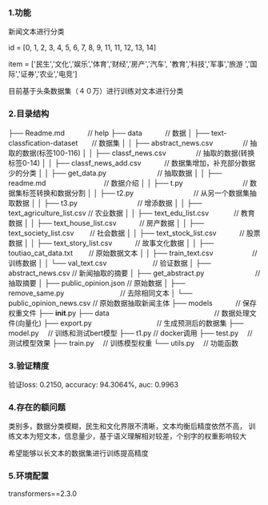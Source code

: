 ### 1.功能

新闻文本进行分类

id = [0, 1, 2, 3, 4, 5, 6, 7, 8, 9, 11, 11, 12, 13, 14]

item = ['民生','文化','娱乐','体育','财经','房产','汽车',
'教育','科技','军事','旅游 ','国际','证券','农业','电竞']

目前基于头条数据集（４０万）进行训练对文本进行分类

### 2.目录结构

├── Readme.md                   　　　// help
├── data                        　　　// 数据
│   ├── text-classfication-dataset　　// 数据集
│   │   ├── abstract_news.csv 　　　　// 抽取的数据(标签100-116)
│   │   ├── classf_news.csv   　　　　// 抽取的数据(转换标签0-14)
│   │   ├── classf_news_add.csv　 　　// 数据集增加，补充部分数据少的分类
│   │   ├── get_data.py　　　　　 　　// 抽取数据
│   │   ├── readme.md　　　　　　 　　// 数据介绍
│   │   ├── t.py     　　　　　　 　　// 数据集标签转换和数据分割
│   │   ├── t2.py    　　　　　　 　　// 从另一个数据集抽取数据
│   │   ├── t3.py    　　　　　　 　　// 增添数据
│   │   ├── text_agriculture_list.csv // 农业数据
│   │   ├── text_edu_list.csv  　 　　// 教育数据
│   │   ├── text_house_list.csv　 　　// 房产数据
│   │   ├── text_society_list.csv 　　// 社会数据
│   │   ├── text_stock_list.csv　 　　// 股票数据
│   │   ├── text_story_list.csv　 　　// 故事文化数据
│   │   ├── toutiao_cat_data.txt  　　// 原始数据文本
│   │   ├── train_text.csv 　　　 　　// 训练数据
│   │   └── val_text.csv 　　　　 　　// 验证数据
│   ├── abstract_news.csv             // 新闻抽取的摘要
│   ├── get_abstract.py 　　　　　　　// 抽取摘要
│   ├── public_opinion.json           // 原始数据
│   ├── remove_same.py　　　　　　　　// 去除相同文本
│   └── public_opinion_news.csv       // 原始数据抽取新闻主体
├── models                      　　　// 保存权重文件
├── __init__.py
├── data　　　　　　　　　　　　　　　// 数据处理文件(向量化)
├── export.py　　       　　　　　　　// 生成预测后的数据集
├── model.py　                        // 训练和测试bert模型
├── t1.py                             // docker调用
├── test.py　                         // 测试模型效果
├── train.py　                        // 训练模型权重
└── utils.py　                        // 功能函数

### 3.验证精度

验证loss: 0.2150, accuracy: 94.3064%, auc: 0.9963

### 4.存在的额问题

类别多，数据分类模糊，民生和文化界限不清晰，文本均衡后精度依然不高，
训练文本为短文本，信息量少，基于语义理解相对较差，个别字的权重影响较大

希望能够以长文本的数据集进行训练提高精度


### 5.环境配置

transformers==2.3.0